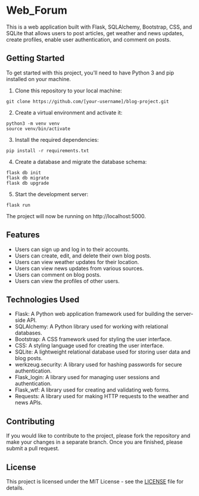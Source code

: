# Web_Forum

This is a web application built with Flask, SQLAlchemy, Bootstrap, CSS, and SQLite that allows users to post articles, get weather and news updates, create profiles, enable user authentication, and comment on posts.

## Getting Started

To get started with this project, you'll need to have Python 3 and pip installed on your machine.

1. Clone this repository to your local machine:

```
git clone https://github.com/[your-username]/blog-project.git
```

2. Create a virtual environment and activate it:

```
python3 -m venv venv
source venv/bin/activate
```

3. Install the required dependencies:

```
pip install -r requirements.txt
```

4. Create a database and migrate the database schema:

```
flask db init
flask db migrate
flask db upgrade
```

5. Start the development server:

```
flask run
```

The project will now be running on http://localhost:5000.

## Features

- Users can sign up and log in to their accounts.
- Users can create, edit, and delete their own blog posts.
- Users can view weather updates for their location.
- Users can view news updates from various sources.
- Users can comment on blog posts.
- Users can view the profiles of other users.

## Technologies Used

- Flask: A Python web application framework used for building the server-side API.
- SQLAlchemy: A Python library used for working with relational databases.
- Bootstrap: A CSS framework used for styling the user interface.
- CSS: A styling language used for creating the user interface.
- SQLite: A lightweight relational database used for storing user data and blog posts.
- werkzeug.security: A library used for hashing passwords for secure authentication.
- Flask_login: A library used for managing user sessions and authentication.
- Flask_wtf: A library used for creating and validating web forms.
- Requests: A library used for making HTTP requests to the weather and news APIs.

## Contributing

If you would like to contribute to the project, please fork the repository and make your changes in a separate branch. Once you are finished, please submit a pull request.

## License

This project is licensed under the MIT License - see the [LICENSE](LICENSE) file for details.
